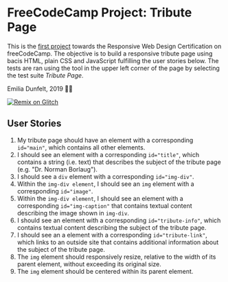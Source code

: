 FreeCodeCamp Project: Tribute Page
=================

This is the [first project](https://www.freecodecamp.org/learn/responsive-web-design/responsive-web-design-projects/build-a-tribute-page) towards the Responsive Web Design Certification on freeCodeCamp. The objective is to build a responsive tribute page using bacis HTML, plain CSS and JavaScript fulfilling the user stories below. The tests are ran using the tool in the upper left corner of the page by selecting the test suite *Tribute Page*.

Emilia Dunfelt, 2019 👩‍💻

[![Remix on Glitch](https://cdn.glitch.com/2703baf2-b643-4da7-ab91-7ee2a2d00b5b%2Fremix-button.svg)](https://glitch.com/edit/#!/import/github/edunfelt/euler-tribute-page)



User Stories
--------------

1. My tribute page should have an element with a corresponding `id="main"`, which contains all other elements.
2. I should see an element with a corresponding `id="title"`, which contains a string (i.e. text) that describes the subject of the tribute page (e.g. "Dr. Norman Borlaug").
3. I should see a `div` element with a corresponding `id="img-div"`.
4. Within the `img-div element`, I should see an `img` element with a corresponding `id="image"`.
5. Within the `img-div element`, I should see an element with a corresponding `id="img-caption"` that contains textual content describing the image shown in `img-div`.
6. I should see an element with a corresponding `id="tribute-info"`, which contains textual content describing the subject of the tribute page.
7. I should see an a element with a corresponding `id="tribute-link"`, which links to an outside site that contains additional information about the subject of the tribute page.
8. The `img` element should responsively resize, relative to the width of its parent element, without exceeding its original size.
9. The `img` element should be centered within its parent element.